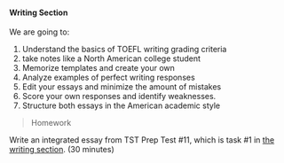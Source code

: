 #### Writing Section 

We are going to:

1. Understand the basics of TOEFL writing grading criteria
2. take notes like a North American college student
3. Memorize templates and create your own
4. Analyze examples of perfect writing responses
5. Edit your essays and minimize the amount of mistakes
6. Score your own responses and identify weaknesses.
7. Structure both essays in the American academic style

> Homework

Write an integrated essay from TST Prep Test #11, which is task #1 in [the writing section](https://drive.google.com/file/d/1PgwfIjnW2HbrQveBNl4zYyJdi0s1QACO/view?usp=share_link). (30 minutes)

